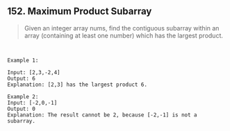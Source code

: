 ## 152. Maximum Product Subarray

> Given an integer array nums, find the contiguous subarray within an array
> (containing at least one number) which has the largest product.

```


Example 1:

Input: [2,3,-2,4]
Output: 6
Explanation: [2,3] has the largest product 6.

Example 2:
Input: [-2,0,-1]
Output: 0
Explanation: The result cannot be 2, because [-2,-1] is not a subarray.
```